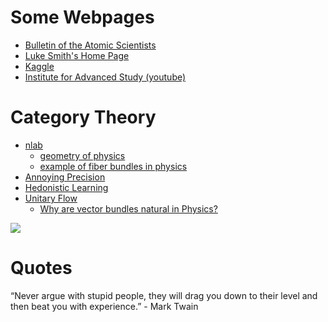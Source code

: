 # Some Webpages

- [Bulletin of the Atomic Scientists](https://thebulletin.org/)
- [Luke Smith's Home Page](https://lukesmith.xyz/)
- [Kaggle](https://www.kaggle.com/)
- [Institute for Advanced Study (youtube)](https://www.youtube.com/user/videosfromIAS/playlists)

# Category Theory

- [nlab](https://ncatlab.org/nlab/show/HomePage)
  - [geometry of physics](https://ncatlab.org/nlab/show/geometry%20of%20physics)
  - [example of fiber bundles in physics](https://ncatlab.org/nlab/show/fiber+bundles+in+physics#examples_of_fiber_bundles_in_physics)
- [Annoying Precision](https://qchu.wordpress.com/)
- [Hedonistic Learning](https://www.hedonisticlearning.com/)
- [Unitary Flow](http://www.unitaryflow.com/)
  - [Why are vector bundles natural in Physics?](http://www.unitaryflow.com/2010/04/why-vector-bundles-physics.html)


![](https://3.bp.blogspot.com/-YJ7vMuEEYxo/Vmmyw3XN5UI/AAAAAAAAw-w/Hk6uu7gxQvE/s1600/Andromeda-Galaxy-Wallpaper-HD-18.jpg)

# Quotes

“Never argue with stupid people, they will drag you down to their level and then beat you with experience.” - Mark Twain
